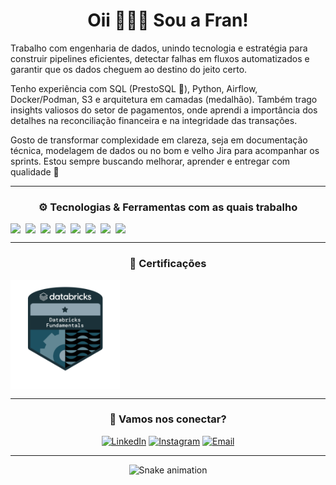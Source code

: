 <div align="center">
  
# Oii 🙋🏻‍♀️ Sou a Fran!

</div align="center">

Trabalho com engenharia de dados, unindo tecnologia e estratégia para construir pipelines eficientes, detectar falhas em fluxos automatizados e garantir que os dados cheguem ao destino do jeito certo.

Tenho experiência com SQL (PrestoSQL 💙), Python, Airflow, Docker/Podman, S3 e arquitetura em camadas (medalhão). Também trago insights valiosos do setor de pagamentos, onde aprendi a importância dos detalhes na reconciliação financeira e na integridade das transações.

Gosto de transformar complexidade em clareza, seja em documentação técnica, modelagem de dados ou no bom e velho Jira para acompanhar os sprints.
Estou sempre buscando melhorar, aprender e entregar com qualidade 🚀

---
<div align="center">
  
### ⚙️ Tecnologias & Ferramentas com as quais trabalho

<div style="display: flex; flex-wrap: wrap; gap: 8px">
  <img src="https://img.shields.io/badge/Python-3776AB?style=flat-square&logo=python&logoColor=white"/>
  <img src="https://img.shields.io/badge/Trino-4285F4?style=flat-square&logo=trino&logoColor=white"/>
  <img src="https://img.shields.io/badge/SQL-336791?style=flat-square&logo=postgresql&logoColor=white"/>
  <img src="https://img.shields.io/badge/Airflow-017CEE?style=flat-square&logo=apacheairflow&logoColor=white"/>
  <img src="https://img.shields.io/badge/Amazon%20S3-569A31?style=flat-square&logo=amazonaws&logoColor=white"/>
  <img src="https://img.shields.io/badge/Apache%20Spark-E25A1C?style=flat-square&logo=apachespark&logoColor=white"/>
  <img src="https://img.shields.io/badge/Docker-2496ED?style=flat-square&logo=docker&logoColor=white"/>
  <img src="https://img.shields.io/badge/Podman-892CA0?style=flat-square&logo=podman&logoColor=white"/>
</div>

---
<div align="center">

### 📜 Certificações

<div style="display: flex; flex-wrap: wrap; gap: 8px">
  <img src="./assets/databricks-badge.png" alt="Databricks Fundamentals Badge" width="175"/>
</div>

</div>

---

### 💬 Vamos nos conectar?

[![LinkedIn](https://img.shields.io/badge/-LinkedIn-%230077B5?style=for-the-badge&logo=linkedin&logoColor=white)](https://www.linkedin.com/in/francielimuniz/)
[![Instagram](https://img.shields.io/badge/-Instagram-%23E4405F?style=for-the-badge&logo=instagram&logoColor=white)](https://www.instagram.com/f_mmuniz/)
[![Email](https://img.shields.io/badge/Email-8B89CC?style=for-the-badge&logo=protonmail&logoColor=white)](mailto:francy_muniz@hotmail.com)

---

<!-- snake contrib animation -->
![Snake animation](https://raw.githubusercontent.com/FranMuniz/FranMuniz/output/github-contribution-grid-snake.svg)

</div align="center">


